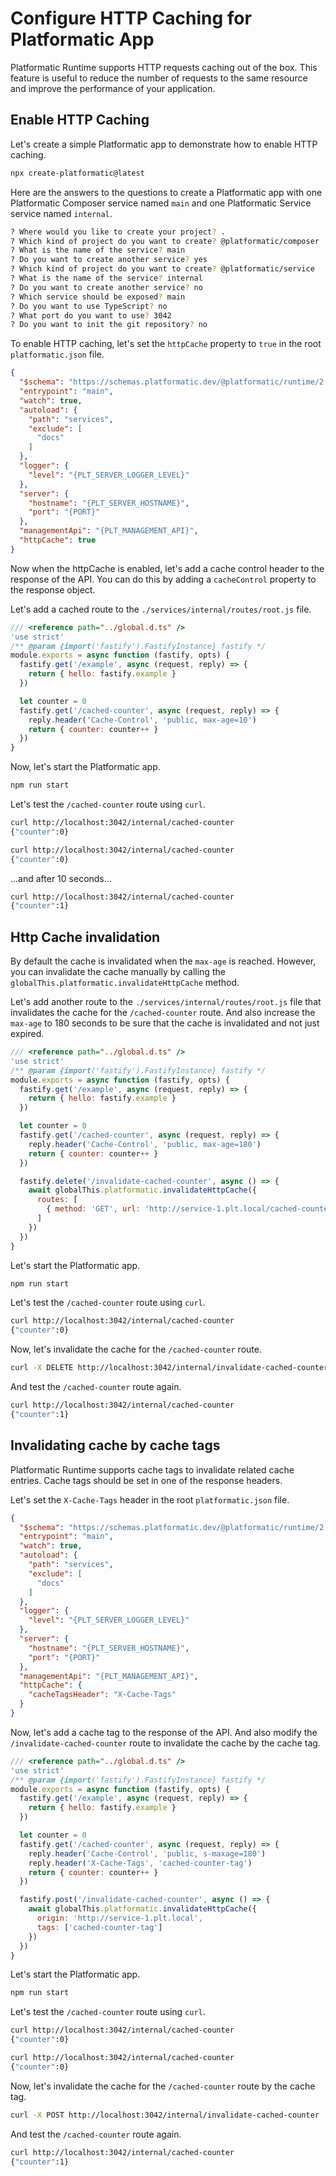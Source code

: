 # Configure HTTP Caching for Platformatic App

Platformatic Runtime supports HTTP requests caching out of the box. This feature is useful to reduce the number of requests to the same resource and improve the performance of your application.

## Enable HTTP Caching

Let's create a simple Platformatic app to demonstrate how to enable HTTP caching.

```bash
npx create-platformatic@latest
```

Here are the answers to the questions to create a Platformatic app with one Platformatic Composer service named `main` and one Platformatic Service service named `internal`.

```bash
? Where would you like to create your project? .
? Which kind of project do you want to create? @platformatic/composer
? What is the name of the service? main
? Do you want to create another service? yes
? Which kind of project do you want to create? @platformatic/service
? What is the name of the service? internal
? Do you want to create another service? no
? Which service should be exposed? main
? Do you want to use TypeScript? no
? What port do you want to use? 3042
? Do you want to init the git repository? no
```

To enable HTTP caching, let's set the `httpCache` property to `true` in the root `platformatic.json` file.

```json
{
  "$schema": "https://schemas.platformatic.dev/@platformatic/runtime/2.9.0.json",
  "entrypoint": "main",
  "watch": true,
  "autoload": {
    "path": "services",
    "exclude": [
      "docs"
    ]
  },
  "logger": {
    "level": "{PLT_SERVER_LOGGER_LEVEL}"
  },
  "server": {
    "hostname": "{PLT_SERVER_HOSTNAME}",
    "port": "{PORT}"
  },
  "managementApi": "{PLT_MANAGEMENT_API}",
  "httpCache": true
}
```

Now when the httpCache is enabled, let's add a cache control header to the response of the API. You can do this by adding a `cacheControl` property to the response object.

Let's add a cached route to the `./services/internal/routes/root.js` file.

```js
/// <reference path="../global.d.ts" />
'use strict'
/** @param {import('fastify').FastifyInstance} fastify */
module.exports = async function (fastify, opts) {
  fastify.get('/example', async (request, reply) => {
    return { hello: fastify.example }
  })

  let counter = 0
  fastify.get('/cached-counter', async (request, reply) => {
    reply.header('Cache-Control', 'public, max-age=10')
    return { counter: counter++ }
  })
}
```

Now, let's start the Platformatic app.

```bash
npm run start
```

Let's test the `/cached-counter` route using `curl`.

```bash
curl http://localhost:3042/internal/cached-counter
{"counter":0}
```

```bash
curl http://localhost:3042/internal/cached-counter
{"counter":0}
```

...and after 10 seconds...

```bash
curl http://localhost:3042/internal/cached-counter
{"counter":1}
```

## Http Cache invalidation

By default the cache is invalidated when the `max-age` is reached. However, you can invalidate the cache manually by calling the `globalThis.platformatic.invalidateHttpCache` method.

Let's add another route to the `./services/internal/routes/root.js` file that invalidates the cache for the `/cached-counter` route. And also increase the `max-age` to 180 seconds to be sure that the cache is invalidated and not just expired.

```js
/// <reference path="../global.d.ts" />
'use strict'
/** @param {import('fastify').FastifyInstance} fastify */
module.exports = async function (fastify, opts) {
  fastify.get('/example', async (request, reply) => {
    return { hello: fastify.example }
  })

  let counter = 0
  fastify.get('/cached-counter', async (request, reply) => {
    reply.header('Cache-Control', 'public, max-age=180')
    return { counter: counter++ }
  })

  fastify.delete('/invalidate-cached-counter', async () => {
    await globalThis.platformatic.invalidateHttpCache({
      routes: [
        { method: 'GET', url: 'http://service-1.plt.local/cached-counter' }
      ]
    })
  })
}
```

Let's start the Platformatic app.

```bash
npm run start
```

Let's test the `/cached-counter` route using `curl`.

```bash
curl http://localhost:3042/internal/cached-counter
{"counter":0}
```

Now, let's invalidate the cache for the `/cached-counter` route.

```bash
curl -X DELETE http://localhost:3042/internal/invalidate-cached-counter
```

And test the `/cached-counter` route again.

```bash
curl http://localhost:3042/internal/cached-counter
{"counter":1}
```

## Invalidating cache by cache tags

Platformatic Runtime supports cache tags to invalidate related cache entries. Cache tags 
should be set in one of the response headers.

Let's set the `X-Cache-Tags` header in the root `platformatic.json` file.

```json
{
  "$schema": "https://schemas.platformatic.dev/@platformatic/runtime/2.9.0.json",
  "entrypoint": "main",
  "watch": true,
  "autoload": {
    "path": "services",
    "exclude": [
      "docs"
    ]
  },
  "logger": {
    "level": "{PLT_SERVER_LOGGER_LEVEL}"
  },
  "server": {
    "hostname": "{PLT_SERVER_HOSTNAME}",
    "port": "{PORT}"
  },
  "managementApi": "{PLT_MANAGEMENT_API}",
  "httpCache": {
    "cacheTagsHeader": "X-Cache-Tags"
  }
}
```

Now, let's add a cache tag to the response of the API. And also modify the `/invalidate-cached-counter` route to invalidate the cache by the cache tag.

```js
/// <reference path="../global.d.ts" />
'use strict'
/** @param {import('fastify').FastifyInstance} fastify */
module.exports = async function (fastify, opts) {
  fastify.get('/example', async (request, reply) => {
    return { hello: fastify.example }
  })

  let counter = 0
  fastify.get('/cached-counter', async (request, reply) => {
    reply.header('Cache-Control', 'public, s-maxage=180')
    reply.header('X-Cache-Tags', 'cached-counter-tag')
    return { counter: counter++ }
  })

  fastify.post('/invalidate-cached-counter', async () => {
    await globalThis.platformatic.invalidateHttpCache({
      origin: 'http://service-1.plt.local',
      tags: ['cached-counter-tag']
    })
  })
}
```

Let's start the Platformatic app.

```bash
npm run start
```

Let's test the `/cached-counter` route using `curl`.

```bash
curl http://localhost:3042/internal/cached-counter
{"counter":0}
```

```bash
curl http://localhost:3042/internal/cached-counter
{"counter":0}
```

Now, let's invalidate the cache for the `/cached-counter` route by the cache tag.

```bash
curl -X POST http://localhost:3042/internal/invalidate-cached-counter
```

And test the `/cached-counter` route again.

```bash
curl http://localhost:3042/internal/cached-counter
{"counter":1}
```
